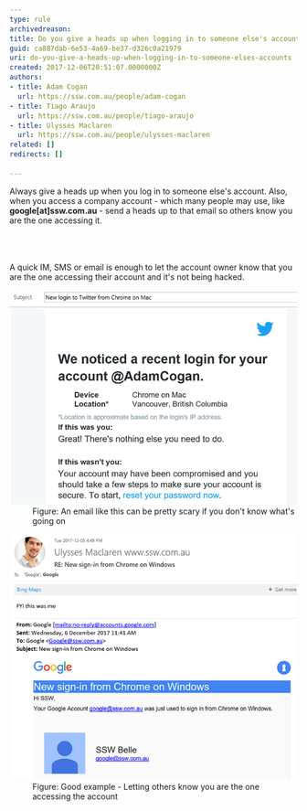 ```yaml
---
type: rule
archivedreason: 
title: Do you give a heads up when logging in to someone else's accounts?
guid: ca887dab-6e53-4a69-be37-d326c0a21979
uri: do-you-give-a-heads-up-when-logging-in-to-someone-elses-accounts
created: 2017-12-06T20:51:07.0000000Z
authors:
- title: Adam Cogan
  url: https://ssw.com.au/people/adam-cogan
- title: Tiago Araujo
  url: https://ssw.com.au/people/tiago-araujo
- title: Ulysses Maclaren
  url: https://ssw.com.au/people/ulysses-maclaren
related: []
redirects: []

---
```



Always give a heads up when you log in to someone else's account. Also, when you access a company account - which many people may use, like <strong>google</strong><strong>[at]ssw.com.au</strong> - send a heads up to that email so others know you are the one accessing it.<br><br>
<br><excerpt class='endintro'></excerpt><br>
<p>A quick IM, SMS or email is enough to let the account owner know that you are the one accessing their account and it's not being hacked.​<br></p><dl class="image"><dt>
      <img src="twitter-account-new-access.png" alt="twitter-account-new-access.png" />
   </dt><dd>Figure: An email like this can be pretty scary if you don't know what's going on​​<br></dd></dl><dl class="goodImage"><dt><img src="heads-up-google-account.png" alt="heads-up-google-account.png" /></dt><dd>Figure: Good example - Letting others know you are the one accessing the account</dd>​
</dl>


